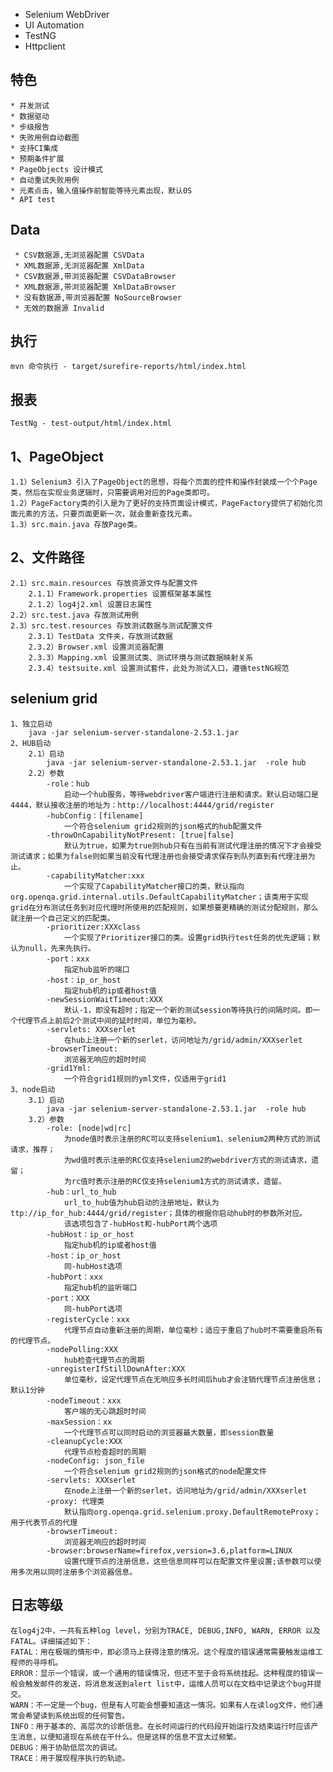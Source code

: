 - Selenium WebDriver
- UI Automation
- TestNG
- Httpclient

特色
-
    * 并发测试
    * 数据驱动
    * 步级报告
    * 失败用例自动截图
    * 支持CI集成
    * 预期条件扩展
    * PageObjects 设计模式
    * 自动重试失败用例
    * 元素点击，输入值操作前智能等待元素出现，默认0S
    * API test
Data
-
     * CSV数据源,无浏览器配置 CSVData
     * XML数据源,无浏览器配置 XmlData
     * CSV数据源,带浏览器配置 CSVDataBrowser
     * XML数据源,带浏览器配置 XmlDataBrowser
     * 没有数据源,带浏览器配置 NoSourceBrowser
     * 无效的数据源 Invalid
执行
-
    mvn 命令执行 - target/surefire-reports/html/index.html
 报表
 -
    TestNg - test-output/html/index.html

1、PageObject
-
    1.1）Selenium3 引入了PageObject的思想，将每个页面的控件和操作封装成一个个Page类，然后在实现业务逻辑时，只需要调用对应的Page类即可。
    1.2）PageFactory类的引入是为了更好的支持页面设计模式，PageFactory提供了初始化页面元素的方法，只要页面更新一次，就会重新查找元素。
    1.3）src.main.java 存放Page类。
2、文件路径
-
    2.1）src.main.resources 存放资源文件与配置文件
        2.1.1）Framework.properties 设置框架基本属性
        2.1.2）log4j2.xml 设置日志属性
    2.2）src.test.java 存放测试用例
    2.3）src.test.resources 存放测试数据与测试配置文件
        2.3.1）TestData 文件夹，存放测试数据
        2.3.2）Browser.xml 设置浏览器配置
        2.3.3）Mapping.xml 设置测试类、测试环境与测试数据映射关系
        2.3.4）testsuite.xml 设置测试套件，此处为测试入口，遵循testNG规范
        
selenium grid
-
    1、独立启动
        java -jar selenium-server-standalone-2.53.1.jar
    2、HUB启动
        2.1）启动
            java -jar selenium-server-standalone-2.53.1.jar  -role hub
        2.2）参数
            -role：hub
                启动一个hub服务，等待webdriver客户端进行注册和请求。默认启动端口是4444，默认接收注册的地址为：http://localhost:4444/grid/register
            -hubConfig：[filename]
                一个符合selenium grid2规则的json格式的hub配置文件
            -throwOnCapabilityNotPresent: [true|false]
                默认为true，如果为true则hub只有在当前有测试代理注册的情况下才会接受测试请求；如果为false则如果当前没有代理注册也会接受请求保存到队列直到有代理注册为止。
            -capabilityMatcher:xxx
                一个实现了CapabilityMatcher接口的类，默认指向org.openqa.grid.internal.utils.DefaultCapabilityMatcher；该类用于实现grid在分布测试任务到对应代理时所使用的匹配规则，如果想要更精确的测试分配规则，那么就注册一个自己定义的匹配类。
            -prioritizer:XXXclass
                一个实现了Prioritizer接口的类。设置grid执行test任务的优先逻辑；默认为null，先来先执行。
            -port：xxx
                指定hub监听的端口
            -host：ip_or_host
                指定hub机的ip或者host值
            -newSessionWaitTimeout:XXX
                默认-1，即没有超时；指定一个新的测试session等待执行的间隔时间。即一个代理节点上前后2个测试中间的延时时间，单位为毫秒。
            -servlets: XXXserlet
                在hub上注册一个新的serlet，访问地址为/grid/admin/XXXserlet
            -browserTimeout:
                浏览器无响应的超时时间
            -grid1Yml:
                一个符合grid1规则的yml文件，仅适用于grid1
    3、node启动
        3.1）启动
            java -jar selenium-server-standalone-2.53.1.jar  -role hub
        3.2）参数
            -role: [node|wd|rc]
                为node值时表示注册的RC可以支持selenium1、selenium2两种方式的测试请求，推荐；
                为wd值时表示注册的RC仅支持selenium2的webdriver方式的测试请求，遗留；
                为rc值时表示注册的RC仅支持selenium1方式的测试请求，遗留。
            -hub：url_to_hub
                url_to_hub值为hub启动的注册地址，默认为ttp://ip_for_hub:4444/grid/register；具体的根据你启动hub时的参数所对应。
                该选项包含了-hubHost和-hubPort两个选项
            -hubHost：ip_or_host
                指定hub机的ip或者host值
            -host：ip_or_host
                同-hubHost选项
            -hubPort：xxx
                指定hub机的监听端口
            -port：XXX
                同-hubPort选项
            -registerCycle：xxx
                代理节点自动重新注册的周期，单位毫秒；适应于重启了hub时不需要重启所有的代理节点。
            -nodePolling:XXX
                hub检查代理节点的周期
            -unregisterIfStillDownAfter:XXX
                单位毫秒，设定代理节点在无响应多长时间后hub才会注销代理节点注册信息；默认1分钟
            -nodeTimeout：xxx
                客户端的无心跳超时时间
            -maxSession：xx
                一个代理节点可以同时启动的浏览器最大数量，即session数量
            -cleanupCycle:XXX
                代理节点检查超时的周期
            -nodeConfig: json_file
                一个符合selenium grid2规则的json格式的node配置文件
            -servlets: XXXserlet
                在node上注册一个新的serlet，访问地址为/grid/admin/XXXserlet
            -proxy: 代理类
                默认指向org.openqa.grid.selenium.proxy.DefaultRemoteProxy；用于代表节点的代理
            -browserTimeout:
                浏览器无响应的超时时间
            -browser:browserName=firefox,version=3.6,platform=LINUX
                设置代理节点的注册信息，这些信息同样可以在配置文件里设置;该参数可以使用多次用以同时注册多个浏览器信息。
日志等级
-
    在log4j2中，一共有五种log level，分别为TRACE, DEBUG,INFO, WARN, ERROR 以及FATAL。详细描述如下：
    FATAL：用在极端的情形中，即必须马上获得注意的情况。这个程度的错误通常需要触发运维工程师的寻呼机。
    ERROR：显示一个错误，或一个通用的错误情况，但还不至于会将系统挂起。这种程度的错误一般会触发邮件的发送，将消息发送到alert list中，运维人员可以在文档中记录这个bug并提交。
    WARN：不一定是一个bug，但是有人可能会想要知道这一情况。如果有人在读log文件，他们通常会希望读到系统出现的任何警告。
    INFO：用于基本的、高层次的诊断信息。在长时间运行的代码段开始运行及结束运行时应该产生消息，以便知道现在系统在干什么。但是这样的信息不宜太过频繁。
    DEBUG：用于协助低层次的调试。
    TRACE：用于展现程序执行的轨迹。
    
